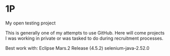 # 1P
My open testing project

This is generally one of my attempts to use GitHub.
Here will come projects I was working in private or was tasked to do during recruitment processes.

Best work with:
Eclipse Mars.2 Release (4.5.2)
selenium-java-2.52.0
